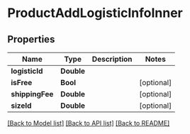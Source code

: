 # ProductAddLogisticInfoInner

## Properties
Name | Type | Description | Notes
------------ | ------------- | ------------- | -------------
**logisticId** | **Double** |  | 
**isFree** | **Bool** |  | [optional] 
**shippingFee** | **Double** |  | [optional] 
**sizeId** | **Double** |  | [optional] 

[[Back to Model list]](../README.md#documentation-for-models) [[Back to API list]](../README.md#documentation-for-api-endpoints) [[Back to README]](../README.md)


